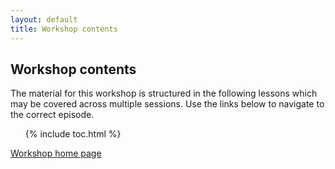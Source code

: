 ```yaml
---
layout: default
title: Workshop contents
---
```


## Workshop contents

The material for this workshop is structured in the following lessons which may be covered across multiple sessions. Use the links below to navigate to the correct episode.

<ol>
{% include toc.html %}
</ol>

[Workshop home page](https://uniexeterrse.github.io/workshop-template-test/)

